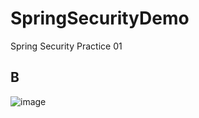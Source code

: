 # SpringSecurityDemo
Spring Security Practice 01

## B
![image](https://user-images.githubusercontent.com/38812116/137628162-629584f6-bf4a-4468-9711-b86a15023567.png)
